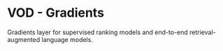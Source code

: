 # VOD - Gradients

Gradients layer for supervised ranking models and end-to-end retrieval-augmented language models.
